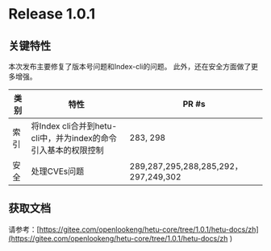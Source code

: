 # Release 1.0.1

## 关键特性

本次发布主要修复了版本号问题和Index-cli的问题。 此外，还在安全方面做了更多增强。

| 类别                    | 特性                                                      | PR #s                                                        |
| ----------------------- | ------------------------------------------------------------ | ------------------------------------------------------------ |
| 索引                | 将Index cli合并到hetu-cli中，并为index的命令引入基本的权限控制                                               | 283, 298                                                          |
| 安全 | 处理CVEs问题 | 289,287,295,288,285,292，297,249,302                                                           |

## 获取文档

请参考：[https://gitee.com/openlookeng/hetu-core/tree/1.0.1/hetu-docs/zh](https://gitee.com/openlookeng/hetu-core/tree/1.0.1/hetu-docs/zh )
